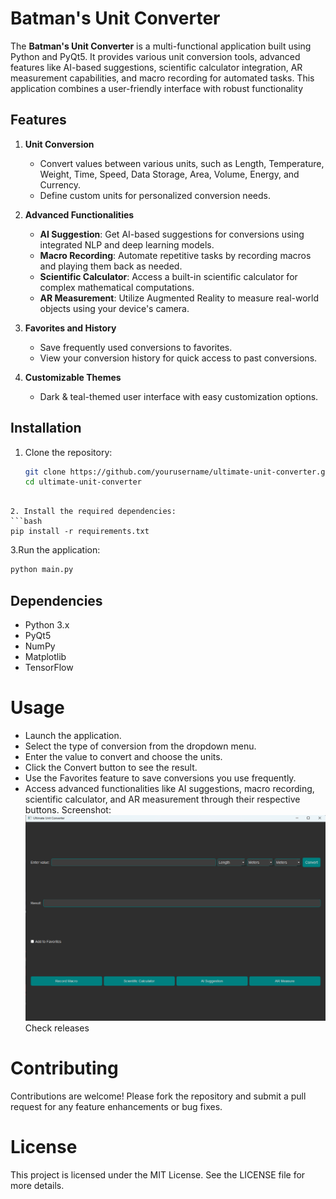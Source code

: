 # Batman's Unit Converter

The **Batman's Unit Converter** is a multi-functional application built using Python and PyQt5. It provides various unit conversion tools, advanced features like AI-based suggestions, scientific calculator integration, AR measurement capabilities, and macro recording for automated tasks. This application combines a user-friendly interface with robust functionality

## Features

1. **Unit Conversion**
   - Convert values between various units, such as Length, Temperature, Weight, Time, Speed, Data Storage, Area, Volume, Energy, and Currency.
   - Define custom units for personalized conversion needs.

2. **Advanced Functionalities**
   - **AI Suggestion**: Get AI-based suggestions for conversions using integrated NLP and deep learning models.
   - **Macro Recording**: Automate repetitive tasks by recording macros and playing them back as needed.
   - **Scientific Calculator**: Access a built-in scientific calculator for complex mathematical computations.
   - **AR Measurement**: Utilize Augmented Reality to measure real-world objects using your device's camera.

3. **Favorites and History**
   - Save frequently used conversions to favorites.
   - View your conversion history for quick access to past conversions.

4. **Customizable Themes**
   - Dark & teal-themed user interface with easy customization options.

## Installation

1. Clone the repository:

   ```bash
   git clone https://github.com/yourusername/ultimate-unit-converter.git
   cd ultimate-unit-converter
```

2. Install the required dependencies:
```bash
pip install -r requirements.txt

```

3.Run the application:
```bash
python main.py
```

## Dependencies
- Python 3.x
- PyQt5
- NumPy
- Matplotlib
- TensorFlow

# Usage
- Launch the application.
- Select the type of conversion from the dropdown menu.
- Enter the value to convert and choose the units.
- Click the Convert button to see the result.
- Use the Favorites feature to save conversions you use frequently.
- Access advanced functionalities like AI suggestions, macro recording,  scientific calculator, and AR measurement through their respective buttons.
Screenshot:
![alt text](image.png)
Check releases

# Contributing
Contributions are welcome! Please fork the repository and submit a pull request for any feature enhancements or bug fixes.

# License
This project is licensed under the MIT License. See the LICENSE file for more details.

